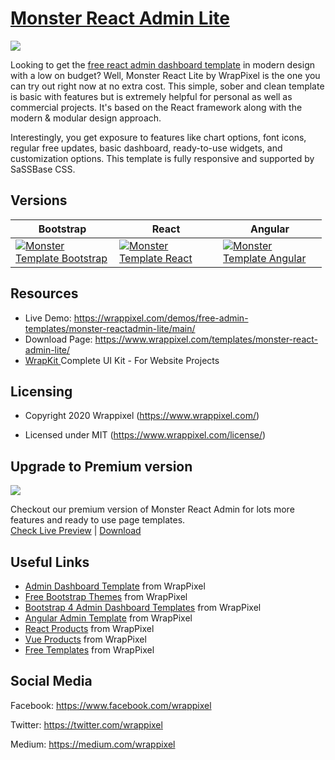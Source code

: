 <!-- # monster-react-lite -->
<!-- Heading of Template -->
<h1>
  <a href="https://wrappixel.com/demos/free-admin-templates/monster-reactadmin-lite/main">Monster React Admin Lite</a>
</h1>

<!-- Main image of Template -->
<a target="_blank" href="https://www.wrappixel.com/wp-content/uploads/edd/2020/06/monster-react-admin-lite-template-y-20.jpg">
  <img src="https://www.wrappixel.com/wp-content/uploads/edd/2020/06/monster-react-admin-lite-template-y-20.jpg" />
</a>

<!-- Description of Template -->
<p>
 Looking to get the <a href="https://www.wrappixel.com/templates/category/react-templates/">free react admin dashboard template</a> in modern design with a low on budget? Well, Monster React Lite by WrapPixel is the one you can try out right now at no extra cost. This simple, sober and clean template is basic with features but is extremely helpful for personal as well as commercial projects. It's based on the React framework along with the modern & modular design approach.
</p>

<p>
    Interestingly, you get exposure to features like chart options, font icons, regular free updates, basic dashboard, ready-to-use widgets, and customization options. This template is fully responsive and supported by SaSSBase CSS.
</p>

<!-- Versions of Template -->
<h2><a id="user-content-versions" class="anchor" aria-hidden="true" href="#versions"></a>Versions</h2>
<table>
<thead>
<tr>
<th>Bootstrap</th>
<th>React</th>
<th>Angular</th>
</tr>
</thead>
<tbody>
<tr>
<td>
  <a href="https://www.wrappixel.com/templates/monsteradmin/" rel="nofollow" width="150px">
    <img src="https://www.wrappixel.com/wp-content/uploads/edd/2020/04/monster-bootstrap-admin-y.jpg" alt="Monster Template  Bootstrap" style="max-width:150px;">
  </a>
</td>
<td>
  <a href="https://www.wrappixel.com/templates/monster-react-admin/" rel="nofollow" width="150px">
    <img src="https://www.wrappixel.com/wp-content/uploads/edd/2020/06/monster-react-admin-template-y-20.jpg" alt="Monster Template  React" style="max-width:150px;">
  </a>
</td>
  <td>
  <a href="https://www.wrappixel.com/templates/monster-angular-dashboard/" rel="nofollow" width="150px">
    <img src="https://www.wrappixel.com/wp-content/uploads/edd/2020/04/monster-angular-admin-y.jpg" alt="Monster Template  Angular" style="max-width:150px;">
  </a>
</td>
</tr>
</tbody>
</table>

<!-- Resources of Template -->
<h2>Resources</h2>
<ul>
<li>  
  Live Demo: <a href="https://wrappixel.com/demos/free-admin-templates/monster-reactadmin-lite/main/" rel="nofollow">https://wrappixel.com/demos/free-admin-templates/monster-reactadmin-lite/main/</a>
</li>
<li>
    Download Page: <a href="https://www.wrappixel.com/templates/monster-react-admin-lite/" rel="nofollow">
  https://www.wrappixel.com/templates/monster-react-admin-lite/</a>
</li>
<li>
    <a href="https://www.wrappixel.com/templates/wrapkit/#demos" rel="nofollow">WrapKit </a>Complete UI Kit - For Website Projects
</li>
</ul>

<!-- Licensing of Template -->
<h2>Licensing</h2>
<ul>
  <li>
    <p>Copyright 2020 Wrappixel (<a href="https://www.wrappixel.com/" rel="nofollow">https://www.wrappixel.com/</a>)</p>
  </li>
  <li>
    <p>Licensed under MIT (<a href="https://www.wrappixel.com/license/">https://www.wrappixel.com/license/</a>)</p>
  </li>
</ul>


<!-- Upgrade to Premium version of Template -->
<h2>Upgrade to Premium version</h2>
<a target="_blank" href="https://www.wrappixel.com/templates/monster-react-admin/">
  <img src="https://www.wrappixel.com/wp-content/uploads/edd/2020/06/monster-react-admin-template-y-20.jpg" />
</a>
<p>
   Checkout our premium version of Monster React Admin for lots more features and ready to use page templates.<br>
   <a href="https://wrappixel.com/demos/react-admin-templates/monster-react-admin/main/authentication/login">Check Live Preview</a> | <a href="https://www.wrappixel.com/templates/monster-react-admin/">Download</a>
</p>

<!-- Useful Links of Template -->
<h2>Useful Links</h2>
<ul>
<li><a href="https://www.wrappixel.com/templates/category/admin-template/">Admin Dashboard Template</a> from WrapPixel</li>
<li><a href="https://www.wrappixel.com/">Free Bootstrap Themes</a> from WrapPixel</li>
<li><a href="https://www.wrappixel.com/templates/category/bootstrap-admin-templates/">Bootstrap 4 Admin Dashboard Templates</a> from WrapPixel</li>
<li><a href="https://www.wrappixel.com/templates/category/angular-templates/">Angular Admin Template</a> from WrapPixel</li>
<li><a href="https://www.wrappixel.com/templates/category/react-templates/">React Products</a> from WrapPixel</li>
<li><a href="https://www.wrappixel.com/templates/category/vuejs-templates/">Vue Products</a> from WrapPixel</li>
<li><a href="https://www.wrappixel.com/templates/category/free-templates/">Free Templates</a> from WrapPixel</li>
</ul>

<!-- Social Media of Wrappixel -->
<h2>Social Media</h2>
<p>Facebook: <a href="https://www.facebook.com/wrappixel">https://www.facebook.com/wrappixel</a></p>
<p>Twitter: <a href="https://twitter.com/wrappixel">https://twitter.com/wrappixel</a></p>
<p>Medium: <a href="https://medium.com/wrappixel">https://medium.com/wrappixel</a></p>

